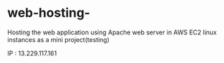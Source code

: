 # web-hosting-
Hosting the web application using Apache web server in AWS EC2 linux instances as a mini project(testing)


IP : 13.229.117.161
